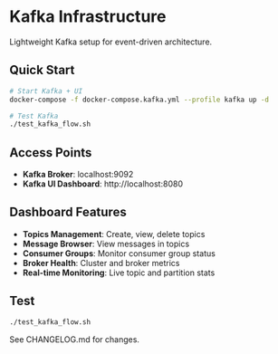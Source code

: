 # Kafka Infrastructure

Lightweight Kafka setup for event-driven architecture.

## Quick Start

```bash
# Start Kafka + UI
docker-compose -f docker-compose.kafka.yml --profile kafka up -d

# Test Kafka
./test_kafka_flow.sh
```

## Access Points

- **Kafka Broker**: localhost:9092
- **Kafka UI Dashboard**: http://localhost:8080

## Dashboard Features

- **Topics Management**: Create, view, delete topics
- **Message Browser**: View messages in topics
- **Consumer Groups**: Monitor consumer group status
- **Broker Health**: Cluster and broker metrics
- **Real-time Monitoring**: Live topic and partition stats

## Test

```bash
./test_kafka_flow.sh
```

See CHANGELOG.md for changes.

